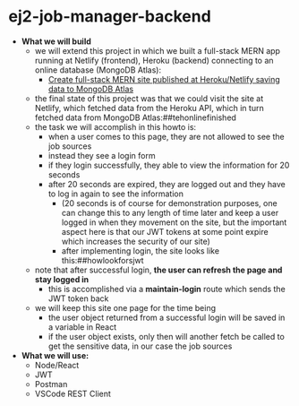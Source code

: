 # ej2-job-manager-backend

- **What we will build**
	- we will extend this project in which we built a full-stack MERN app running at Netlify (frontend), Heroku (backend) connecting to an online database (MongoDB Atlas): 
		- [Create full-stack MERN site published at Heroku/Netlify saving data to MongoDB Atlas](https://edwardtanguay.netlify.app/howtos?id=588)
	- the final state of this project was that we could visit the site at Netlify, which fetched data from the Heroku API, which in turn fetched data from MongoDB Atlas:##tehonlinefinished
	- the task we will accomplish in this howto is:
		- when a user comes to this page, they are not allowed to see the job sources 
		- instead they see a login form
		- if they login successfully, they able to view the information for 20 seconds
		- after 20 seconds are expired, they are logged out and they have to log in again to see the information
			- (20 seconds is of course for demonstration purposes, one can change this to any length of time later and keep a user logged in when they movement on the site, but the important aspect here is that our JWT tokens at some point expire which increases the security of our site)
			- after implementing login, the site looks like this:##howlookforsjwt
	- note that after successful login, **the user can refresh the page and stay logged in**
		- this is accomplished via a **maintain-login** route which sends the JWT token back
	- we will keep this site one page for the time being
		- the user object returned from a successful login will be saved in a variable in React
		- if the user object exists, only then will another fetch be called to get the sensitive data, in our case the job sources
- **What we will use:**
	- Node/React
	- JWT
	- Postman
	- VSCode REST Client
